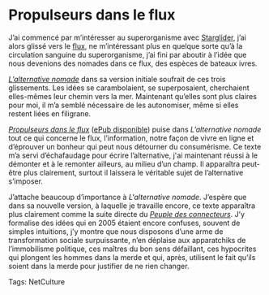 # Propulseurs dans le flux

J’ai commencé par m’intéresser au superorganisme avec [Starglider](http://blog.tcrouzet.com/tag/starglider/), j’ai alors glissé vers le [flux](http://blog.tcrouzet.com/tag/flux/), ne m’intéressant plus en quelque sorte qu’à la circulation sanguine du superorganisme, j’ai fini par aboutir à l’idée que nous devenions des nomades dans ce flux, des espèces de bateaux ivres.

[*L’alternative nomade*](http://blog.tcrouzet.com/alternative-nomade/) dans sa version initiale soufrait de ces trois glissements. Les idées se carambolaient, se superposaient, cherchaient elles-mêmes leur chemin vers la mer. Maintenant qu’elles sont plus claires pour moi, il m’a semblé nécessaire de les autonomiser, même si elles restent liées en filigrane.

[*Propulseurs dans le flux*](http://blog.tcrouzet.com/propulseurs-dans-le-flux/) ([ePub disponible](http://txt.tcrouzet.com/fluxus.epub)) puise dans *L’alternative nomade* tout ce qui concerne le flux, l’information, notre façon de vivre en ligne et d’éprouver un bonheur qui peut nous détourner du consumérisme. Ce texte m’a servi d’échafaudage pour écrire l’alternative, j'ai maintenant réussi à le démonter et à le remonter ailleurs, au milieu d’un champ. Il apparaîtra peut-être plus clairement, surtout il laissera le véritable sujet de l’alternative s’imposer.

J’attache beaucoup d’importance à *L'alternative nomade*. J’espère que dans sa nouvelle version, à laquelle je travaille encore, ce texte apparaîtra plus clairement comme la suite directe du [*Peuple des connecteurs*](http://blog.tcrouzet.com/le-peuple-des-connecteurs/). J’y formalise des idées qui en 2005 étaient encore confuses, souvent de simples intuitions, j’y montre que nous disposons d’une arme de transformation sociale surpuissante, n’en déplaise aux apparatchiks de l’immobilisme politique, ces maîtres du bon sens défaillant, ces hypocrites qui plongent les hommes dans la merde et qui, après, utilisent le fait qu’ils soient dans la merde pour justifier de ne rien changer.

Tags: NetCulture